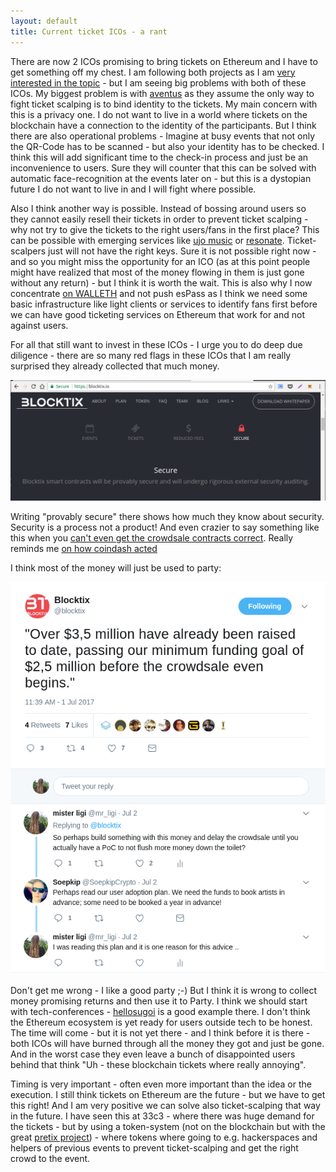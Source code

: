 ```yaml
---
layout: default
title: Current ticket ICOs - a rant
---
```


There are now 2 ICOs promising to bring tickets on Ethereum and I have to get something off my chest.
I am following both projects as I am [very interested in the topic](http://espass.it/2017/01/26/espass-talk-at-berlin-ethereum-meetup.html) - but I am seeing big problems with both of these ICOs. My biggest problem is with [aventus](https://aventus.io) as they assume the only way to fight ticket scalping is to bind identity to the tickets. My main concern with this is a privacy one. I do not want to live in a world where tickets on the blockchain have a connection to the identity of the participants. But I think there are also operational problems - Imagine at busy events that not only the QR-Code has to be scanned - but also your identity has to be checked. I think this will add significant time to the check-in process and just be an inconvenience to users. Sure they will counter that this can be solved with automatic face-recognition at the events later on - but this is a dystopian future I do not want to live in and I will fight where possible.

Also I think another way is possible. Instead of bossing around users so they cannot easily resell their tickets in order to prevent ticket scalping - why not try to give the tickets to the right users/fans in the first place? This can be possible with emerging services like [ujo music](https://ujomusic.com/) or [resonate](https://resonate.is). Ticket-scalpers just will not have the right keys. Sure it is not possible right now - and so you might miss the opportunity for an ICO (as at this point people might have realized that most of the money flowing in them is just gone without any return) - but I think it is worth the wait. This is also why I now concentrate [on WALLETH](http://walleth.org) and not push esPass as I think we need some basic infrastructure like light clients or services to identify fans first before we can have good ticketing services on Ethereum that work for and not against users.

For all that still want to invest in these ICOs - I urge you to do deep due diligence - there are so many red flags in these ICOs that I am really surprised they already collected that much money.

<img src="/assets/img/4blog/blocktix_provably_secure.png"/>

Writing "provably secure" there shows how much they know about security. Security is a process not a product! And even crazier to say something like this when you [can't even get the crowdsale contracts correct](https://blog.blocktix.io/the-contract-issue-fix-9-7-2017-e231033287d4). Really reminds me [on how coindash acted](https://www.reddit.com/r/ethereum/comments/6nsy6x/coindash_website_hacked_55_mil_gone/dkbyoiv)

I think most of the money will just be used to party:

<center><img src="/assets/img/4blog/blocktix_on_twitter.png"/></center>

Don't get me wrong - I like a good party ;-) But I think it is wrong to collect money promising returns and then use it to Party. I think we should start with tech-conferences - [hellosugoi](https://www.hellosugoi.com) is a good example there. I don't think the Ethereum ecosystem is yet ready for users outside tech to be honest. The time will come - but it is not yet there - and I think before it is there - both ICOs will have burned through all the money they got and just be gone. And in the worst case they even leave a bunch of disappointed users behind that think "Uh - these blockchain tickets where really annoying".

Timing is very important - often even more important than the idea or the execution. I still think tickets on Ethereum are the future - but we have to get this right! And I am very positive we can solve also ticket-scalping that way in the future. I have seen this at 33c3 - where there was huge demand for the tickets - but by using a token-system (not on the blockchain but with the great [pretix project](https://pretix.eu)) - where tokens where going to e.g. hackerspaces and helpers of previous events to prevent ticket-scalping and get the right crowd to the event.
